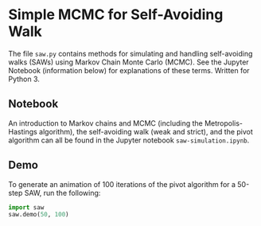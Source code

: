 # Simple MCMC for Self-Avoiding Walk

The file `saw.py` contains methods for simulating and handling self-avoiding walks (SAWs) using Markov Chain Monte Carlo (MCMC).
See the Jupyter Notebook (information below) for explanations of these terms.
Written for Python 3.

## Notebook

An introduction to Markov chains and MCMC (including the Metropolis-Hastings algorithm),
the self-avoiding walk (weak and strict), and the pivot algorithm can all be found in the
Jupyter notebook `saw-simulation.ipynb`.

## Demo

To generate an animation of 100 iterations of the pivot algorithm for a 50-step SAW, run the following:
```python
import saw
saw.demo(50, 100)
```
